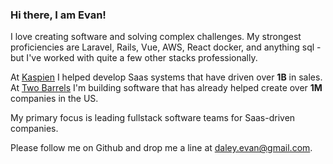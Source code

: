 ### Hi there, I am Evan!

I love creating software and solving complex challenges.
My strongest proficiencies are Laravel, Rails, Vue, AWS, React docker, and anything sql -
but I've worked with quite a few other stacks professionally.


At
[Kaspien](https://www.kaspien.com/software/)
I helped develop Saas systems that have driven over **1B** in sales. At
[Two Barrels](https://www.twobarrels.com/)
I'm building software that has already helped create over **1M** companies in the US. 

<!-- During weekends at [Nucamp](https://www.nucamp.co/) I've led over 60 workshops, instructing students on the basics and best practices of MERN software development. --> 


My primary focus is leading fullstack software teams for Saas-driven companies.


Please follow me on Github and drop me a line at daley.evan@gmail.com.
